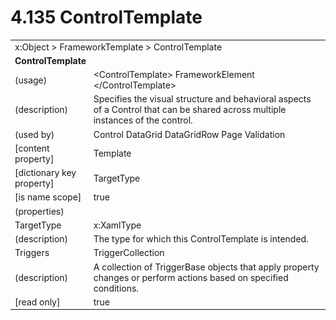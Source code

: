 <html dir="LTR" xmlns:mshelp="http://msdn.microsoft.com/mshelp" xmlns:ddue="http://ddue.schemas.microsoft.com/authoring/2003/5" xmlns:xlink="http://www.w3.org/1999/xlink" xmlns:tool="http://www.microsoft.com/tooltip">

<body>
 <input type="hidden" id="userDataCache" class="userDataStyle">
 <input type="hidden" id="hiddenScrollOffset">
 <img id="dropDownImage" style="display:none; height:0; width:0;" src="../local/drpdown.gif">
 <img id="dropDownHoverImage" style="display:none; height:0; width:0;" src="../local/drpdown_orange.gif">
 <img id="collapseImage" style="display:none; height:0; width:0;" src="../local/collapse.gif">
 <img id="expandImage" style="display:none; height:0; width:0;" src="../local/exp.gif">
 <img id="collapseAllImage" style="display:none; height:0; width:0;" src="../local/collall.gif">
 <img id="expandAllImage" style="display:none; height:0; width:0;" src="../local/expall.gif">
 <img id="copyImage" style="display:none; height:0; width:0;" src="../local/copycode.gif">
 <img id="copyHoverImage" style="display:none; height:0; width:0;" src="../local/copycodeHighlight.gif">
 <div id="header"><h1 class="heading">4.135 ControlTemplate</h1></div>

 <div id="mainSection">
 <div id="mainBody">
 <div id="allHistory" class="saveHistory" onsave="saveAll()" onload="loadAll()"></div>
 <p xmlns:wsd="http://wsdev.schemas.microsoft.com/authoring/2008/2" xmlns:msxsl="urn:schemas-microsoft-com:xslt" xmlns:script="urn:script" xmlns:build="urn:build">
 </p>
 <div id="sectionSection0" class="section" name="collapseableSection">
 <content xmlns="http://ddue.schemas.microsoft.com/authoring/2003/5" xmlns:wsd="http://wsdev.schemas.microsoft.com/authoring/2008/2" xmlns:msxsl="urn:schemas-microsoft-com:xslt" xmlns:script="urn:script" xmlns:build="urn:build">
 </content>
 </div>
 <div id="sectionSection1" class="section" name="collapseableSection">
 <content xmlns="http://ddue.schemas.microsoft.com/authoring/2003/5" xmlns:wsd="http://wsdev.schemas.microsoft.com/authoring/2008/2" xmlns:msxsl="urn:schemas-microsoft-com:xslt" xmlns:script="urn:script" xmlns:build="urn:build">
 <table class="ProtocolAuthoredTable" xmlns="">
 <tr><td colspan="2">
<mshelp:link keywords="c0d383e4-fcdb-4546-a06b-81c262fe2a5e" tabindex="0">x:Object</mshelp:link> &gt; <mshelp:link keywords="45b95e5f-9802-4f45-b754-0bed73551ef8" tabindex="0">FrameworkTemplate</mshelp:link> &gt; <mshelp:link keywords="23b0c8da-43fb-4c3c-b082-3ad30e9c7799" tabindex="0">ControlTemplate</mshelp:link> </td>
 </tr>
 <tr><td colspan="2">
 <b>ControlTemplate</b> </td>
 </tr>
 <tr><td><div class="indent0">(usage)</div></td>
 <td>&lt;ControlTemplate&gt; <mshelp:link keywords="f80d4df2-08f5-4cbb-9a5e-f99fab120062" tabindex="0">FrameworkElement</mshelp:link> &lt;/ControlTemplate&gt;</td>
 </tr>
 <tr><td><div class="indent0">(description)</div></td>
 <td>Specifies the visual structure and behavioral aspects of a Control that can be shared across multiple instances of the control.</td>
 </tr>
 <tr><td><div class="indent0">(used by)</div></td>
 <td><mshelp:link keywords="c7bf5d44-7bf3-43b8-b6ae-b6cbc0ac8a44" tabindex="0">Control</mshelp:link> <mshelp:link keywords="991f1ba1-dd03-443b-a018-afbd612cd065" tabindex="0">DataGrid</mshelp:link> <mshelp:link keywords="721b3689-5344-4348-ac02-6889e921b14c" tabindex="0">DataGridRow</mshelp:link> <mshelp:link keywords="4786d5a8-03db-4cca-8bc7-941390c26a78" tabindex="0">Page</mshelp:link> <mshelp:link keywords="c6fce461-2b0b-4506-aee4-eeba7ef49973" tabindex="0">Validation</mshelp:link></td>
 </tr>
 <tr><td><div class="indent0">[content property]</div></td>
 <td><mshelp:link keywords="45b95e5f-9802-4f45-b754-0bed73551ef8" tabindex="0">Template</mshelp:link></td>
 </tr>
 <tr><td><div class="indent0">[dictionary key property]</div></td>
 <td><mshelp:link keywords="23b0c8da-43fb-4c3c-b082-3ad30e9c7799" tabindex="0">TargetType</mshelp:link></td>
 </tr>
 <tr><td><div class="indent0">[is name scope]</div></td>
 <td>true</td>
 </tr>
 <tr><td><div class="indent0">(properties)</div></td>
 <td></td>
 </tr>
 <tr><td><div class="indent2">TargetType</div></td>
 <td><mshelp:link keywords="c34d398c-d449-4848-9394-a3c84f3bc1f9" tabindex="0">x:XamlType</mshelp:link></td>
 </tr>
 <tr><td><div class="indent4">(description)</div></td>
 <td>The type for which this ControlTemplate is intended.</td>
 </tr>
 <tr><td><div class="indent2">Triggers</div></td>
 <td><mshelp:link keywords="de963f93-339b-4e13-bca7-c739009f3c48" tabindex="0">TriggerCollection</mshelp:link></td>
 </tr>
 <tr><td><div class="indent4">(description)</div></td>
 <td>A collection of TriggerBase objects that apply property changes or perform actions based on specified conditions.</td>
 </tr>
 <tr><td><div class="indent4">[read only]</div></td>
 <td>true</td>
 </tr>
</table>
 </content>
 </div>
 <!--[if gte IE 5]>
 <tool:tip element="languageFilterToolTip" avoidmouse="false"/>
 <![endif]-->
 </div>
 <a name="feedback"></a><span></span>
 </div>
</body></html>
